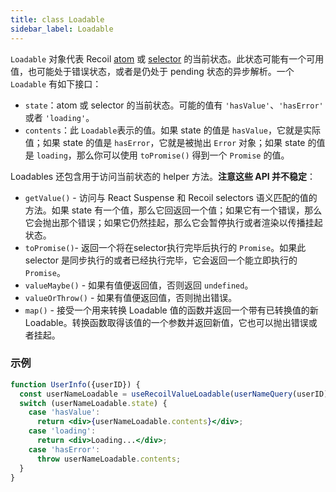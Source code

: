 ```yaml
---
title: class Loadable
sidebar_label: Loadable
---
```


`Loadable` 对象代表 Recoil [atom](/docs/api-reference/core/atom) 或 [selector](/docs/api-reference/core/selector) 的当前状态。此状态可能有一个可用值，也可能处于错误状态，或者是仍处于 pending 状态的异步解析。一个 `Loadable` 有如下接口：

- `state`：atom 或 selector 的当前状态。可能的值有 `'hasValue'`、`'hasError'` 或者 `'loading'`。
- `contents`：此 `Loadable`表示的值。如果 state 的值是 `hasValue`，它就是实际值；如果 state 的值是 `hasError`，它就是被抛出 `Error` 对象；如果 state 的值是 `loading`，那么你可以使用 `toPromise()` 得到一个 `Promise` 的值。

Loadables 还包含用于访问当前状态的 helper 方法。**注意这些 API 并不稳定**：

- `getValue()` - 访问与 React Suspense 和 Recoil selectors 语义匹配的值的方法。如果 state 有一个值，那么它回返回一个值；如果它有一个错误，那么它会抛出那个错误；如果它仍然挂起，那么它会暂停执行或者渲染以传播挂起状态。
- `toPromise()`- 返回一个将在selector执行完毕后执行的 `Promise`。如果此 selector 是同步执行的或者已经执行完毕，它会返回一个能立即执行的 `Promise`。
- `valueMaybe()` - 如果有值便返回值，否则返回 `undefined`。
- `valueOrThrow()` - 如果有值便返回值，否则抛出错误。
- `map()` - 接受一个用来转换 Loadable 值的函数并返回一个带有已转换值的新 Loadable。转换函数取得该值的一个参数并返回新值，它也可以抛出错误或者挂起。

### 示例

```jsx
function UserInfo({userID}) {
  const userNameLoadable = useRecoilValueLoadable(userNameQuery(userID));
  switch (userNameLoadable.state) {
    case 'hasValue':
      return <div>{userNameLoadable.contents}</div>;
    case 'loading':
      return <div>Loading...</div>;
    case 'hasError':
      throw userNameLoadable.contents;
  }
}
```
